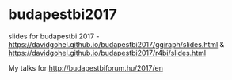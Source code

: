 # budapestbi2017
slides for budapestbi 2017 - https://davidgohel.github.io/budapestbi2017/ggiraph/slides.html &amp; https://davidgohel.github.io/budapestbi2017/r4bi/slides.html

My talks for http://budapestbiforum.hu/2017/en
